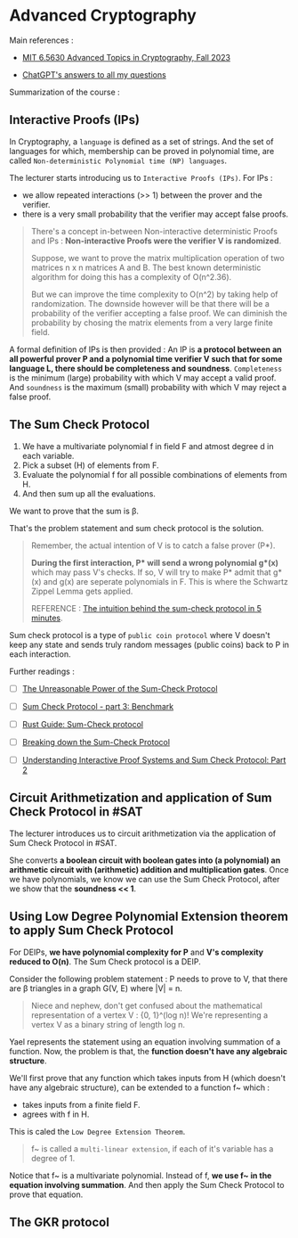 # Advanced Cryptography

Main references :

- [MIT 6.5630 Advanced Topics in Cryptography, Fall 2023](https://www.youtube.com/playlist?list=PLUl4u3cNGP61EZllk7zwgvPbI4kbnKhWz)

- [ChatGPT's answers to all my questions](https://chatgpt.com/share/67e4bd82-1e00-8000-9328-d044ee2f0fe7)

Summarization of the course :

## Interactive Proofs (IPs)

In Cryptography, a `language` is defined as a set of strings. And the set of languages for which, membership can be proved in polynomial time, are called `Non-deterministic Polynomial time (NP) languages`.

The lecturer starts introducing us to `Interactive Proofs (IPs)`. For IPs :
- we allow repeated interactions (>> 1) between the prover and the verifier.
- there is a very small probability that the verifier may accept false proofs.

> There's a concept in-between Non-interactive deterministic Proofs and IPs : **Non-interactive Proofs were the verifier V is randomized**.
>
> Suppose, we want to prove the matrix multiplication operation of two matrices n x n matrices A and B. The best known deterministic algorithm for doing this has a complexity of O(n^2.36).
>
> But we can improve the time complexity to O(n^2) by taking help of randomization. The downside however will be that there will be a probability of the verifier accepting a false proof. We can diminish the probability by chosing the matrix elements from a very large finite field.

A formal definition of IPs is then provided : An IP is **a protocol between an all powerful prover P and a polynomial time verifier V such that for some language L, there should be completeness and soundness**. `Completeness` is the minimum (large) probability with which V may accept a valid proof. And `soundness` is the maximum (small) probability with which V may reject a false proof.

## The Sum Check Protocol

1. We have a multivariate polynomial f in field F and atmost degree d in each variable.
2. Pick a subset (H) of elements from F.
3. Evaluate the polynomial f for all possible combinations of elements from H.
4. And then sum up all the evaluations.

We want to prove that the sum is β.

That's the problem statement and sum check protocol is the solution.

> Remember, the actual intention of V is to catch a false prover (P*).
>
> **During the first interaction, P\* will send a wrong polynomial g\*(x)** which may pass V's checks. If so, V will try to make P* admit that g*(x) and g(x) are seperate polynomials in F. This is where the Schwartz Zippel Lemma gets applied.
>
> REFERENCE : [The intuition behind the sum-check protocol in 5 minutes](https://www.cryptologie.net/article/577/the-intuition-behind-the-sum-check-protocol-in-5-minutes/).

Sum check protocol is a type of `public coin protocol` where V doesn't keep any state and sends truly random messages (public coins) back to P in each interaction.

Further readings :

- [ ] [The Unreasonable Power of the Sum-Check Protocol](https://zkproof.org/2020/03/16/sum-checkprotocol/)

- [ ] [Sum Check Protocol - part 3: Benchmark](https://katat.me/blog/Sum+check+-+benchmarks)

- [ ] [Rust Guide: Sum-Check protocol](https://medium.com/yearofzk/rust-guide-sum-check-protocol-18ceb8affdb2)

- [ ] [Breaking down the Sum-Check Protocol](https://mtteo.dev/posts/understanding-sumcheck-protocol/understanding-sumcheck-protocol/)

- [ ] [Understanding Interactive Proof Systems and Sum Check Protocol: Part 2](https://blog.rachitasrivastava.com/understanding-interactive-proof-systems-and-sum-check-protocol-part-2-a2eef4a1e061)

## Circuit Arithmetization and application of Sum Check Protocol in #SAT

The lecturer introduces us to circuit arithmetization via the application of Sum Check Protocol in #SAT.

She converts **a boolean circuit with boolean gates into (a polynomial) an arithmetic circuit with (arithmetic) addition and multiplication gates**. Once we have polynomials, we know we can use the Sum Check Protocol, after we show that the **soundness << 1**.

## Using Low Degree Polynomial Extension theorem to apply Sum Check Protocol

For DEIPs, **we have polynomial complexity for P** and **V's complexity reduced to O(n)**. The Sum Check protocol is a DEIP.

Consider the following problem statement : P needs to prove to V, that there are β triangles in a graph G(V, E) where |V| = n.

> Niece and nephew, don't get confused about the mathematical representation of a vertex V : {0, 1}^(log n)!
> We're representing a vertex V as a binary string of length log n.

Yael represents the statement using an equation involving summation of a function. Now, the problem is that, the **function doesn't have any algebraic structure**.

We'll first prove that any function which takes inputs from H (which doesn't have any algebraic structure), can be extended to a function f~ which :
- takes inputs from a finite field F.
- agrees with f in H.

This is caled the `Low Degree Extension Theorem`.

> f~ is called a `multi-linear extension`, if each of it's variable has a degree of 1.

Notice that f~ is a multivariate polynomial. Instead of f, **we use f~ in the equation involving summation**. And then apply the Sum Check Protocol to prove that equation.

## The GKR protocol
